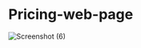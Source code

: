 # Pricing-web-page
![Screenshot (6)](https://user-images.githubusercontent.com/59200437/190575289-679c4151-387c-4d16-ae12-7ac658efb537.png)
